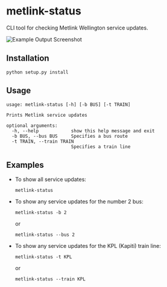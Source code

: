 # metlink-status
CLI tool for checking Metlink Wellington service updates.

![Example Output Screenshot](https://git.sr.ht/~finncodes/metlink-status/blob/master/docs/example_output.png)

## Installation
```shell script
python setup.py install
```

## Usage
```
usage: metlink-status [-h] [-b BUS] [-t TRAIN]

Prints Metlink service updates

optional arguments:
  -h, --help            show this help message and exit
  -b BUS, --bus BUS     Specifies a bus route
  -t TRAIN, --train TRAIN
                        Specifies a train line
```

## Examples

- To show all service updates:
    ```shell script
    metlink-status
    ```

- To show any service updates for the number 2 bus:
    ```shell script
    metlink-status -b 2
    ```
    or
    ```shell script
    metlink-status --bus 2
    ```

- To show any service updates for the KPL (Kapiti) train line:
    ```shell script
    metlink-status -t KPL
    ```
    or
    ```shell script
    metlink-status --train KPL
    ```